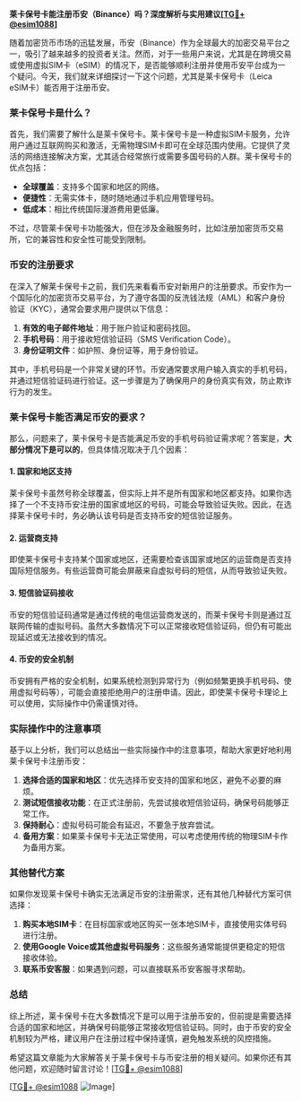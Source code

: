 **莱卡保号卡能注册币安（Binance）吗？深度解析与实用建议[[TG💪+ @esim1088](https://t.me/s/esim1088)]**

随着加密货币市场的迅猛发展，币安（Binance）作为全球最大的加密交易平台之一，吸引了越来越多的投资者关注。然而，对于一些用户来说，尤其是在跨境交易或使用虚拟SIM卡（eSIM）的情况下，是否能够顺利注册并使用币安平台成为一个疑问。今天，我们就来详细探讨一下这个问题，尤其是莱卡保号卡（Leica eSIM卡）能否用于注册币安。

### 莱卡保号卡是什么？

首先，我们需要了解什么是莱卡保号卡。莱卡保号卡是一种虚拟SIM卡服务，允许用户通过互联网购买和激活，无需物理SIM卡即可在全球范围内使用。它提供了灵活的网络连接解决方案，尤其适合经常旅行或需要多国号码的人群。莱卡保号卡的优点包括：

- **全球覆盖**：支持多个国家和地区的网络。
- **便捷性**：无需实体卡，随时随地通过手机应用管理号码。
- **低成本**：相比传统国际漫游费用更低廉。

不过，尽管莱卡保号卡功能强大，但在涉及金融服务时，比如注册加密货币交易所，它的兼容性和安全性可能受到限制。

### 币安的注册要求

在深入了解莱卡保号卡之前，我们先来看看币安对新用户的注册要求。币安作为一个国际化的加密货币交易平台，为了遵守各国的反洗钱法规（AML）和客户身份验证（KYC），通常会要求用户提供以下信息：

1. **有效的电子邮件地址**：用于账户验证和密码找回。
2. **手机号码**：用于接收短信验证码（SMS Verification Code）。
3. **身份证明文件**：如护照、身份证等，用于身份验证。

其中，手机号码是一个非常关键的环节。币安通常要求用户输入真实的手机号码，并通过短信验证码进行验证。这一步骤是为了确保用户的身份真实有效，防止欺诈行为的发生。

### 莱卡保号卡能否满足币安的要求？

那么，问题来了，莱卡保号卡是否能满足币安的手机号码验证需求呢？答案是，**大部分情况下是可以的**，但具体情况取决于几个因素：

#### 1. **国家和地区支持**
莱卡保号卡虽然号称全球覆盖，但实际上并不是所有国家和地区都支持。如果你选择了一个不支持币安注册的国家或地区的号码，可能会导致验证失败。因此，在选择莱卡保号卡时，务必确认该号码是否支持币安的短信验证服务。

#### 2. **运营商支持**
即使莱卡保号卡支持某个国家或地区，还需要检查该国家或地区的运营商是否支持国际短信服务。有些运营商可能会屏蔽来自虚拟号码的短信，从而导致验证失败。

#### 3. **短信验证码接收**
币安的短信验证码通常是通过传统的电信运营商发送的，而莱卡保号卡则是通过互联网传输的虚拟号码。虽然大多数情况下可以正常接收短信验证码，但仍有可能出现延迟或无法接收到的情况。

#### 4. **币安的安全机制**
币安拥有严格的安全机制，如果系统检测到异常行为（例如频繁更换手机号码、使用虚拟号码等），可能会直接拒绝用户的注册申请。因此，即使莱卡保号卡理论上可以使用，实际操作中仍需谨慎对待。

### 实际操作中的注意事项

基于以上分析，我们可以总结出一些实际操作中的注意事项，帮助大家更好地利用莱卡保号卡注册币安：

1. **选择合适的国家和地区**：优先选择币安支持的国家和地区，避免不必要的麻烦。
2. **测试短信接收功能**：在正式注册前，先尝试接收短信验证码，确保号码能够正常工作。
3. **保持耐心**：虚拟号码可能会有延迟，不要急于放弃尝试。
4. **备用方案**：如果莱卡保号卡无法正常使用，可以考虑使用传统的物理SIM卡作为备用方案。

### 其他替代方案

如果你发现莱卡保号卡确实无法满足币安的注册需求，还有其他几种替代方案可供选择：

1. **购买本地SIM卡**：在目标国家或地区购买一张本地SIM卡，直接使用实体号码进行注册。
2. **使用Google Voice或其他虚拟号码服务**：这些服务通常能提供更稳定的短信接收体验。
3. **联系币安客服**：如果遇到问题，可以直接联系币安客服寻求帮助。

### 总结

综上所述，莱卡保号卡在大多数情况下是可以用于注册币安的，但前提是需要选择合适的国家和地区，并确保号码能够正常接收短信验证码。同时，由于币安的安全机制较为严格，建议用户在注册过程中保持谨慎，避免触发系统的风控措施。

希望这篇文章能为大家解答关于莱卡保号卡与币安注册的相关疑问。如果你还有其他问题，欢迎随时留言讨论！[[TG💪+ @esim1088](https://t.me/s/esim1088)]

[[TG💪+ @esim1088](https://t.me/s/esim1088) ![Image](https://i.postimg.cc/4NQfJmqS/Snipaste-2025-05-13-00-14-12.png)]
